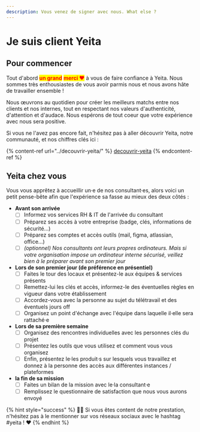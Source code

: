 ```yaml
---
description: Vous venez de signer avec nous. What else ?
---
```


# Je suis client Yeita

## Pour commencer

Tout d'abord <mark style="color:red;">**un grand**</mark> <mark style="color:red;">**merci ♥️**</mark> à vous de faire confiance à Yeita. Nous sommes très enthousiastes de vous avoir parmis nous et nous avons hâte de travailler ensemble !

Nous œuvrons au quotidien pour créer les meilleurs matchs entre nos clients et nos internes, tout en respectant nos valeurs d'authenticité, d'attention et d'audace. Nous espérons de tout coeur que votre expérience avec nous sera positive.

Si vous ne l'avez pas encore fait, n'hésitez pas à aller découvrir Yeita, notre communauté, et nos chiffres clés ici : &#x20;

{% content-ref url="../decouvrir-yeita/" %}
[decouvrir-yeita](../decouvrir-yeita/)
{% endcontent-ref %}

## Yeita chez vous

Vous vous apprêtez à accueillir un·e de nos consultant·es, alors voici un petit pense-bête afin que l'expérience sa fasse au mieux des deux côtés :

* **Avant son arrivée**
  * [ ] Informez vos services RH & IT de l'arrivée du consultant
  * [ ] Préparez ses accès à votre entreprise (badge, clés, informations de sécurité...)
  * [ ] Préparez ses comptes et accès outils (mail, figma, atlassian, office...)
  * [ ] _(optionnel) Nos consultants ont leurs propres ordinateurs. Mais si votre organisation impose un ordinateur interne sécurisé, veillez bien à le préparer avant son premier jour_
* **Lors de son premier jour (de préférence en présentiel)**
  * [ ] Faites le tour des locaux et présentez-le aux équipes & services présents
  * [ ] Remettez-lui les clés et accès, informez-le des éventuelles règles en vigueur dans votre établissement
  * [ ] Accordez-vous avec la personne au sujet du télétravail et des éventuels jours off
  * [ ] Organisez un point d'échange avec l'équipe dans laquelle il·elle sera rattaché·e
* **Lors de sa première semaine**
  * [ ] Organisez des rencontres individuelles avec les personnes clés du projet
  * [ ] Présentez les outils que vous utilisez et comment vous vous organisez
  * [ ] Enfin, présentez le·les produit·s sur lesquels vous travaillez et donnez à la personne des accès aux différentes instances / plateformes
* &#x20;**la fin de sa mission**
  * [ ] Faites un bilan de la mission avec le·la consultant·e
  * [ ] Remplissez le questionnaire de satisfaction que nous vous aurons envoyé

{% hint style="success" %}
👵🏻 Si vous êtes content de notre prestation, n'hésitez pas à le mentionner sur vos réseaux sociaux avec le hashtag #yeita ! ♥️
{% endhint %}
